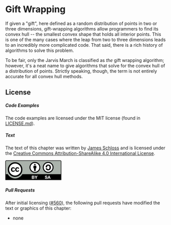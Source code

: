# Gift Wrapping
If given a "gift", here defined as a random distribution of points in two or three dimensions, gift-wrapping algorithms allow programmers to find its convex hull -- the smallest convex shape that holds all interior points.
This is one of the many cases where the leap from two to three dimensions leads to an incredibly more complicated code.
That said, there is a rich history of algorithms to solve this problem.

To be fair, only the Jarvis March is classified as *the* gift wrapping algorithm; however, it's a neat name to give algorithms that solve for the convex hull of a distribution of points.
Strictly speaking, though, the term is not entirely accurate for all convex hull methods.

<script>
MathJax.Hub.Queue(["Typeset",MathJax.Hub]);
</script>

## License

##### Code Examples

The code examples are licensed under the MIT license (found in [LICENSE.md](https://github.com/algorithm-archivists/algorithm-archive/blob/main/LICENSE.md)).

##### Text

The text of this chapter was written by [James Schloss](https://github.com/leios) and is licensed under the [Creative Commons Attribution-ShareAlike 4.0 International License](https://creativecommons.org/licenses/by-sa/4.0/legalcode).

[<p><img  class="center" src="../cc/CC-BY-SA_icon.svg" /></p>](https://creativecommons.org/licenses/by-sa/4.0/)

##### Pull Requests

After initial licensing ([#560](https://github.com/algorithm-archivists/algorithm-archive/pull/560)), the following pull requests have modified the text or graphics of this chapter:
- none
